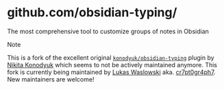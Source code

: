 # github.com/obsidian-typing/
The most comprehensive tool to customize groups of notes in Obsidian

> [!NOTE]
> This is a fork of the excellent original [`konodyuk/obsidian-typing`](https://github.com/konodyuk/obsidian-typing)
> plugin by [Nikita Konodyuk](https://github.com/konodyuk) which seems to not be actively maintained anymore.
> This fork is currently being maintained by [Lukas Waslowski](https://github.com/cr7pt0gr4ph7) aka. [cr7pt0gr4ph7](https://github.com/cr7pt0gr4ph7).
> New maintainers are welcome!
